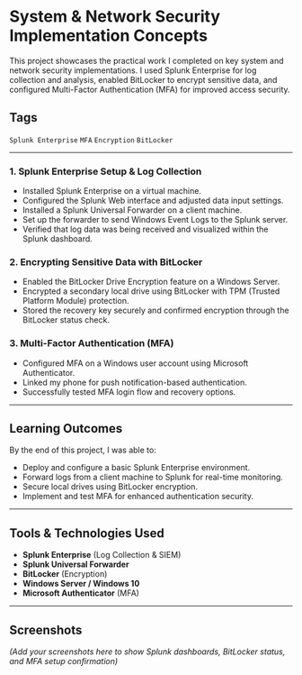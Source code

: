 # System & Network Security Implementation Concepts

This project showcases the practical work I completed on key system and network security implementations. I used Splunk Enterprise for log collection and analysis, enabled BitLocker to encrypt sensitive data, and configured Multi-Factor Authentication (MFA) for improved access security.

## Tags
`Splunk Enterprise` `MFA` `Encryption` `BitLocker`

---

### 1. Splunk Enterprise Setup & Log Collection
- Installed Splunk Enterprise on a virtual machine.
- Configured the Splunk Web interface and adjusted data input settings.
- Installed a Splunk Universal Forwarder on a client machine.
- Set up the forwarder to send Windows Event Logs to the Splunk server.
- Verified that log data was being received and visualized within the Splunk dashboard.

### 2. Encrypting Sensitive Data with BitLocker
- Enabled the BitLocker Drive Encryption feature on a Windows Server.
- Encrypted a secondary local drive using BitLocker with TPM (Trusted Platform Module) protection.
- Stored the recovery key securely and confirmed encryption through the BitLocker status check.

### 3. Multi-Factor Authentication (MFA)
- Configured MFA on a Windows user account using Microsoft Authenticator.
- Linked my phone for push notification-based authentication.
- Successfully tested MFA login flow and recovery options.

---

## Learning Outcomes

By the end of this project, I was able to:

- Deploy and configure a basic Splunk Enterprise environment.
- Forward logs from a client machine to Splunk for real-time monitoring.
- Secure local drives using BitLocker encryption.
- Implement and test MFA for enhanced authentication security.

---

## Tools & Technologies Used
- **Splunk Enterprise** (Log Collection & SIEM)
- **Splunk Universal Forwarder**
- **BitLocker** (Encryption)
- **Windows Server / Windows 10**
- **Microsoft Authenticator** (MFA)

---

## Screenshots
*(Add your screenshots here to show Splunk dashboards, BitLocker status, and MFA setup confirmation)*


